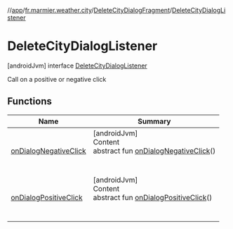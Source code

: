 //[app](../../../../index.md)/[fr.marmier.weather.city](../../index.md)/[DeleteCityDialogFragment](../index.md)/[DeleteCityDialogListener](index.md)



# DeleteCityDialogListener  
 [androidJvm] interface [DeleteCityDialogListener](index.md)

Call on a positive or negative click

   


## Functions  
  
|  Name |  Summary | 
|---|---|
| <a name="fr.marmier.weather.city/DeleteCityDialogFragment.DeleteCityDialogListener/onDialogNegativeClick/#/PointingToDeclaration/"></a>[onDialogNegativeClick](on-dialog-negative-click.md)| <a name="fr.marmier.weather.city/DeleteCityDialogFragment.DeleteCityDialogListener/onDialogNegativeClick/#/PointingToDeclaration/"></a>[androidJvm]  <br>Content  <br>abstract fun [onDialogNegativeClick](on-dialog-negative-click.md)()  <br><br><br>|
| <a name="fr.marmier.weather.city/DeleteCityDialogFragment.DeleteCityDialogListener/onDialogPositiveClick/#/PointingToDeclaration/"></a>[onDialogPositiveClick](on-dialog-positive-click.md)| <a name="fr.marmier.weather.city/DeleteCityDialogFragment.DeleteCityDialogListener/onDialogPositiveClick/#/PointingToDeclaration/"></a>[androidJvm]  <br>Content  <br>abstract fun [onDialogPositiveClick](on-dialog-positive-click.md)()  <br><br><br>|


